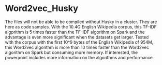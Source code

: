 # Word2vec_Husky
The files will not be able to be compiled without Husky in a cluster.
They are here as code samples.
With the 10.4G English Wikipedia corpus, this TF-IDF algprithm is 5 times faster than the TF-IDF algorithm on Spark and the advantage is even more significant when the datasets get larger.
Tested with the corpus with the first 10^9 bytes of the English Wikipedia of 954M, this Word2vec algorithm is more than 10 times faster than the Word2vec algorithm on Spark but consuming more memory.
If interested, the powerpoint includes more information on the algorithms and performance.
